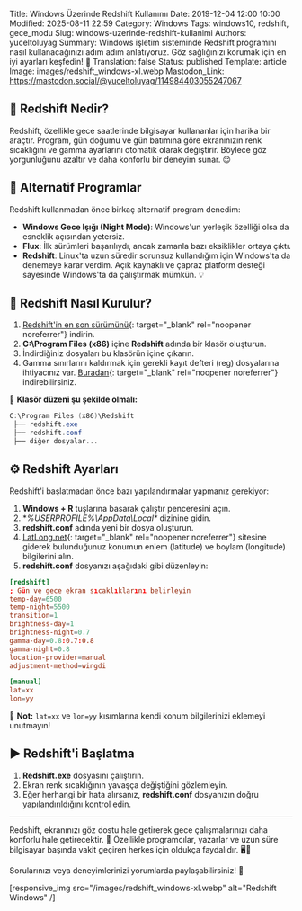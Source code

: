 Title: Windows Üzerinde Redshift Kullanımı
Date: 2019-12-04 12:00 10:00
Modified: 2025-08-11 22:59
Category: Windows
Tags: windows10, redshift, gece_modu
Slug: windows-uzerinde-redshift-kullanimi
Authors: yuceltoluyag
Summary: Windows işletim sisteminde Redshift programını nasıl kullanacağınızı adım adım anlatıyoruz. Göz sağlığınızı korumak için en iyi ayarları keşfedin! 👀
Translation: false
Status: published
Template: article
Image: images/redshift_windows-xl.webp
Mastodon_Link: https://mastodon.social/@yuceltoluyag/114984403055247067


## 🌙 Redshift Nedir?

Redshift, özellikle gece saatlerinde bilgisayar kullananlar için harika bir araçtır. Program, gün doğumu ve gün batımına göre ekranınızın renk sıcaklığını ve gamma ayarlarını otomatik olarak değiştirir. Böylece göz yorgunluğunu azaltır ve daha konforlu bir deneyim sunar. 😌

## 🚀 Alternatif Programlar

Redshift kullanmadan önce birkaç alternatif program denedim:

- **Windows Gece Işığı (Night Mode)**: Windows'un yerleşik özelliği olsa da esneklik açısından yetersiz.
- **Flux**: İlk sürümleri başarılıydı, ancak zamanla bazı eksiklikler ortaya çıktı.
- **Redshift**: Linux'ta uzun süredir sorunsuz kullandığım için Windows'ta da denemeye karar verdim. Açık kaynaklı ve çapraz platform desteği sayesinde Windows'ta da çalıştırmak mümkün. 💡

## 🔧 Redshift Nasıl Kurulur?

1. [Redshift'in en son sürümünü](https://github.com/jonls/redshift/releases){: target="_blank" rel="noopener noreferrer"} indirin.
2. **C:\Program Files (x86)** içine **Redshift** adında bir klasör oluşturun.
3. İndirdiğiniz dosyaları bu klasörün içine çıkarın.
4. Gamma sınırlarını kaldırmak için gerekli kayıt defteri (reg) dosyalarına ihtiyacınız var. [Buradan](http://www.mediafire.com/file/ylw89legwkyp04t/redshift.7z/file){: target="_blank" rel="noopener noreferrer"} indirebilirsiniz.

📂 **Klasör düzeni şu şekilde olmalı:**

```powershell
C:\Program Files (x86)\Redshift
 ├── redshift.exe
 ├── redshift.conf
 ├── diğer dosyalar...
```

## ⚙️ Redshift Ayarları

Redshift'i başlatmadan önce bazı yapılandırmalar yapmanız gerekiyor:

1. **Windows + R** tuşlarına basarak çalıştır penceresini açın.
2. **%USERPROFILE%\AppData\Local\** dizinine gidin.
3. **redshift.conf** adında yeni bir dosya oluşturun.
4. [LatLong.net](https://www.latlong.net/){: target="_blank" rel="noopener noreferrer"} sitesine giderek bulunduğunuz konumun enlem (latitude) ve boylam (longitude) bilgilerini alın.
5. **redshift.conf** dosyanızı aşağıdaki gibi düzenleyin:

```conf
[redshift]
; Gün ve gece ekran sıcaklıklarını belirleyin
temp-day=6500
temp-night=5500
transition=1
brightness-day=1
brightness-night=0.7
gamma-day=0.8:0.7:0.8
gamma-night=0.8
location-provider=manual
adjustment-method=wingdi

[manual]
lat=xx
lon=yy
```

📌 **Not:** `lat=xx` ve `lon=yy` kısımlarına kendi konum bilgilerinizi eklemeyi unutmayın!

## ▶️ Redshift'i Başlatma

1. **Redshift.exe** dosyasını çalıştırın.
2. Ekran renk sıcaklığının yavaşça değiştiğini gözlemleyin.
3. Eğer herhangi bir hata alırsanız, **redshift.conf** dosyanızın doğru yapılandırıldığını kontrol edin.

---

Redshift, ekranınızı göz dostu hale getirerek gece çalışmalarınızı daha konforlu hale getirecektir. 🌟 Özellikle programcılar, yazarlar ve uzun süre bilgisayar başında vakit geçiren herkes için oldukça faydalıdır. 🖥️💙

Sorularınızı veya deneyimlerinizi yorumlarda paylaşabilirsiniz! 🎤

[responsive_img src="/images/redshift_windows-xl.webp" alt="Redshift Windows" /]
